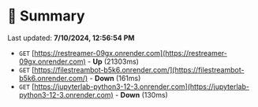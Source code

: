 # 📖 Summary
Last updated: **7/10/2024, 12:56:54 PM**

- `GET` [https://restreamer-09gx.onrender.com](https://restreamer-09gx.onrender.com) - **Up** (21303ms)
- `GET` [https://filestreambot-b5k6.onrender.com/](https://filestreambot-b5k6.onrender.com/) - **Down** (161ms)
- `GET` [https://jupyterlab-python3-12-3.onrender.com](https://jupyterlab-python3-12-3.onrender.com) - **Down** (130ms)
